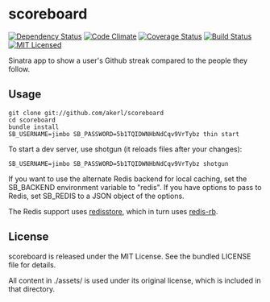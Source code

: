 scoreboard
=========

[![Dependency Status](https://img.shields.io/gemnasium/akerl/scoreboard.svg)](https://gemnasium.com/akerl/scoreboard)
[![Code Climate](https://img.shields.io/codeclimate/github/akerl/scoreboard.svg)](https://codeclimate.com/github/akerl/scoreboard)
[![Coverage Status](https://img.shields.io/coveralls/akerl/scoreboard.svg)](https://coveralls.io/r/akerl/scoreboard)
[![Build Status](https://img.shields.io/travis/akerl/scoreboard.svg)](https://travis-ci.org/akerl/scoreboard)
[![MIT Licensed](https://img.shields.io/badge/license-MIT-green.svg)](https://tldrlegal.com/license/mit-license)

Sinatra app to show a user's Github streak compared to the people they follow.

## Usage

    git clone git://github.com/akerl/scoreboard
    cd scoreboard
    bundle install
    SB_USERNAME=jimbo SB_PASSWORD=5b1TQIDWNHbNdCqv9VrTybz thin start

To start a dev server, use shotgun (it reloads files after your changes):

    SB_USERNAME=jimbo SB_PASSWORD=5b1TQIDWNHbNdCqv9VrTybz shotgun

If you want to use the alternate Redis backend for local caching, set the SB\_BACKEND environment variable to "redis". If you have options to pass to Redis, set SB\_REDIS to a JSON object of the options.

The Redis support uses [redisstore](https://github.com/akerl/redisstore), which in turn uses [redis-rb](https://github.com/redis/redis-rb).

## License

scoreboard is released under the MIT License. See the bundled LICENSE file for details.

All content in ./assets/ is used under its original license, which is included in that directory.

